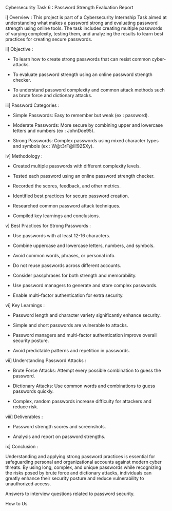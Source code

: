 Cybersecurity Task 6 : Password Strength Evaluation Report


i] Overview : This project is part of a Cybersecurity Internship Task aimed at understanding what makes a password strong and evaluating password strength using online tools. The task includes creating multiple passwords of varying complexity, testing them, and analyzing the results to learn best practices for creating secure passwords.

ii] Objective :

- To learn how to create strong passwords that can resist common cyber-attacks.

- To evaluate password strength using an online password strength checker.

- To understand password complexity and common attack methods such as brute force and dictionary attacks.

iii] Password Categories :

- Simple Passwords: Easy to remember but weak (ex : password).

- Moderate Passwords: More secure by combining upper and lowercase letters and numbers (ex : JohnDoe95).

- Strong Passwords: Complex passwords using mixed character types and symbols (ex : W@t3rF@ll!92$Xy).

iv] Methodology :

- Created multiple passwords with different complexity levels.

- Tested each password using an online password strength checker.

- Recorded the scores, feedback, and other metrics.

- Identified best practices for secure password creation.

- Researched common password attack techniques.

- Compiled key learnings and conclusions.

v] Best Practices for Strong Passwords :

- Use passwords with at least 12-16 characters.

- Combine uppercase and lowercase letters, numbers, and symbols.

- Avoid common words, phrases, or personal info.

- Do not reuse passwords across different accounts.

- Consider passphrases for both strength and memorability.

- Use password managers to generate and store complex passwords.

- Enable multi-factor authentication for extra security.

vi] Key Learnings :

- Password length and character variety significantly enhance security.

- Simple and short passwords are vulnerable to attacks.

- Password managers and multi-factor authentication improve overall security posture.

- Avoid predictable patterns and repetition in passwords.

vii] Understanding Password Attacks :

- Brute Force Attacks: Attempt every possible combination to guess the password.

- Dictionary Attacks: Use common words and combinations to guess passwords quickly.

- Complex, random passwords increase difficulty for attackers and reduce risk.

viii] Deliverables :

- Password strength scores and screenshots.

- Analysis and report on password strengths.

ix] Conclusion :

Understanding and applying strong password practices is essential for safeguarding personal and organizational accounts against modern cyber threats. By using long, complex, and unique passwords while recognizing the risks posed by brute force and dictionary attacks, individuals can greatly enhance their security posture and reduce vulnerability to unauthorized access.



Answers to interview questions related to password security.

How to Us
